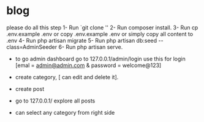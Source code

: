 # blog
please do all this step 
1- Run `git clone ''
2- Run composer install.
3- Run cp .env.example .env or copy .env.example .env or simply copy all content to .env
4- Run php artisan migrate
5- Run php artisan db:seed --class=AdminSeeder
6- Run php artisan serve.

 - to go admin dashboard go to 127.0.0.1/admin/login
  use this for login [emal = admin@admin.com & password = welcome@123]
  
- create category, [ can edit and delete it].
- create post 

- go to 127.0.0.1/ explore all posts
- can select any category from right side

